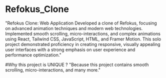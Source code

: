 # Refokus_Clone
 "Refokus Clone: Web Application  Developed a clone of Refokus, focusing on advanced animation techniques and modern web technologies. Implemented smooth scrolling, micro-interactions, and complex animations using React, Tailwind CSS, JavaScript, HTML, and Framer Motion. This solo project demonstrated proficiency in creating responsive, visually appealing user interfaces with a strong emphasis on user experience and performance optimization."

#Why this project is UNIQUE ?
"Because this project contains smooth scrolling, micro-interactions, and many more."
